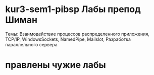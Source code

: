 # kur3-sem1-pibsp Лабы препод Шиман
Темы: Взаимодействие процеcсов распределенного приложения, TCP/IP, WindowsSockets, NamedPipe, Mailslot, Разработка параллельного сервера
# правлены чужие лабы
